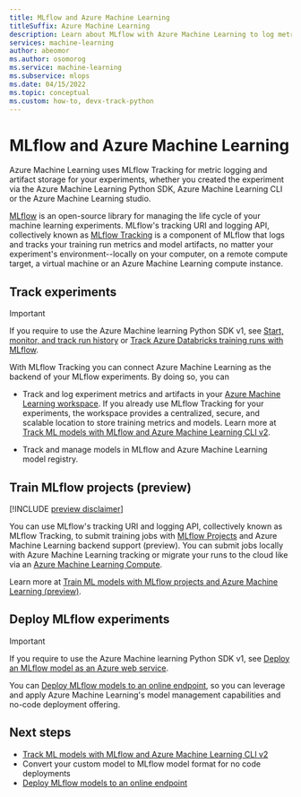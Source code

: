 ```yaml
---
title: MLflow and Azure Machine Learning
titleSuffix: Azure Machine Learning
description: Learn about MLflow with Azure Machine Learning to log metrics and artifacts from ML models, and deploy your ML models as a web service.
services: machine-learning
author: abeomor
ms.author: osomorog
ms.service: machine-learning
ms.subservice: mlops
ms.date: 04/15/2022
ms.topic: conceptual
ms.custom: how-to, devx-track-python
---
```


# MLflow and Azure Machine Learning

Azure Machine Learning uses MLflow Tracking for metric logging and artifact storage for your experiments, whether you created the experiment via the Azure Machine Learning Python SDK, Azure Machine Learning CLI or the Azure Machine Learning studio. 

[MLflow](https://www.mlflow.org) is an open-source library for managing the life cycle of your machine learning experiments.  MLflow's tracking URI and logging API, collectively known as [MLflow Tracking](https://mlflow.org/docs/latest/quickstart.html#using-the-tracking-api) is a component of MLflow that logs and tracks your training run metrics and model artifacts, no matter your experiment's environment--locally on your computer, on a remote compute target, a virtual machine or an Azure Machine Learning compute instance.

## Track experiments

> [!IMPORTANT]
> If you require to use the Azure Machine learning Python SDK v1, see [Start, monitor, and track run history](how-to-track-monitor-analyze-runs.md) or [Track Azure Databricks training runs with MLflow](how-to-use-mlflow-azure-databricks.md).

With MLflow Tracking you can connect Azure Machine Learning as the backend of your MLflow experiments. By doing so, you can

+ Track and log experiment metrics and artifacts in your [Azure Machine Learning workspace](./concept-azure-machine-learning-architecture.md#workspace). If you already use MLflow Tracking for your experiments, the workspace provides a centralized, secure, and scalable location to store training metrics and models. Learn more at [Track ML models with MLflow and Azure Machine Learning CLI v2](how-to-use-mlflow-cli.md).

+ Track and manage models in MLflow and Azure Machine Learning model registry.

## Train MLflow projects (preview)

[!INCLUDE [preview disclaimer](../../includes/machine-learning-preview-generic-disclaimer.md)]

You can use MLflow's tracking URI and logging API, collectively known as MLflow Tracking, to submit training jobs with [MLflow Projects](https://www.mlflow.org/docs/latest/projects.html) and Azure Machine Learning backend support (preview). You can submit jobs locally with Azure Machine Learning tracking or migrate your runs to the cloud like via an [Azure Machine Learning Compute](./how-to-create-attach-compute-cluster.md).

Learn more at [Train ML models with MLflow projects and Azure Machine Learning (preview)](how-to-train-mlflow-projects.md).

## Deploy MLflow experiments

> [!IMPORTANT]
> If you require to use the Azure Machine learning Python SDK v1, see [Deploy an MLflow model as an Azure web service](how-to-deploy-mlflow-models.md).

You can [Deploy MLflow models to an online endpoint](how-to-deploy-mlflow-models-online-endpoints.md), so you can leverage and apply Azure Machine Learning's model management capabilities and no-code deployment offering.

## Next steps
* [Track ML models with MLflow and Azure Machine Learning CLI v2](how-to-use-mlflow-cli.md)
* Convert your custom model to MLflow model format for no code deployments
* [Deploy MLflow models to an online endpoint](how-to-deploy-mlflow-models-online-endpoints.md)

